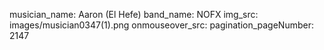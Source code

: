 musician_name: Aaron (El Hefe)
band_name: NOFX
img_src: images/musician0347(1).png
onmouseover_src: 
pagination_pageNumber: 2147